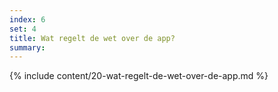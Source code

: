 ```yaml
---
index: 6
set: 4
title: Wat regelt de wet over de app?
summary: 
---
```

{% include content/20-wat-regelt-de-wet-over-de-app.md %}
